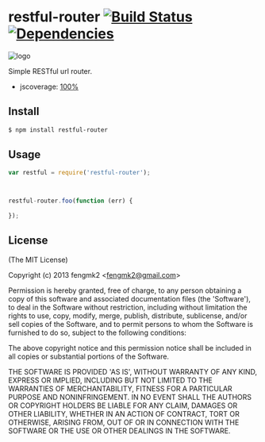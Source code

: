 restful-router [![Build Status](https://secure.travis-ci.org/fengmk2/restful-router.png)](http://travis-ci.org/fengmk2/restful-router) [![Dependencies](http://david-dm.org/fengmk2/restful-router.png)](http://david-dm.org/fengmk2/restful-router)
=======

![logo](https://raw.github.com/fengmk2/restful-router/master/logo.png)

Simple RESTful url router.

* jscoverage: [100%](http://fengmk2.github.com/coverage/restful-router.html)

## Install

```bash
$ npm install restful-router
```

## Usage

```js
var restful = require('restful-router');



restful-router.foo(function (err) {
  
});
```

## License 

(The MIT License)

Copyright (c) 2013 fengmk2 &lt;fengmk2@gmail.com&gt;

Permission is hereby granted, free of charge, to any person obtaining
a copy of this software and associated documentation files (the
'Software'), to deal in the Software without restriction, including
without limitation the rights to use, copy, modify, merge, publish,
distribute, sublicense, and/or sell copies of the Software, and to
permit persons to whom the Software is furnished to do so, subject to
the following conditions:

The above copyright notice and this permission notice shall be
included in all copies or substantial portions of the Software.

THE SOFTWARE IS PROVIDED 'AS IS', WITHOUT WARRANTY OF ANY KIND,
EXPRESS OR IMPLIED, INCLUDING BUT NOT LIMITED TO THE WARRANTIES OF
MERCHANTABILITY, FITNESS FOR A PARTICULAR PURPOSE AND NONINFRINGEMENT.
IN NO EVENT SHALL THE AUTHORS OR COPYRIGHT HOLDERS BE LIABLE FOR ANY
CLAIM, DAMAGES OR OTHER LIABILITY, WHETHER IN AN ACTION OF CONTRACT,
TORT OR OTHERWISE, ARISING FROM, OUT OF OR IN CONNECTION WITH THE
SOFTWARE OR THE USE OR OTHER DEALINGS IN THE SOFTWARE.